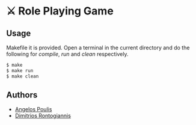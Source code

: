 # :crossed_swords: Role Playing Game




## Usage

Makefile it is provided. Open a terminal in the current directory and do the following for _compile_, _run_ and _clean_ respectively.

```bash
$ make
$ make run
$ make clean
```

## Authors
* [Angelos Poulis](https://github.com/angelosps)
* [Dimitrios Rontogiannis](https://github.com/rondojim)
